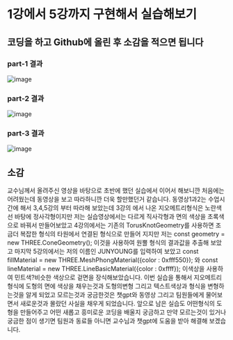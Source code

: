 # 1강에서 5강까지 구현해서 실습해보기

##  코딩을 하고 Github에 올린 후 소감을 적으면 됩니다

### part-1 결과
![image](https://github.com/JunYoung0404/aigraphics/assets/50895748/e7a4954f-a5e7-49ce-8fc9-e49345c8c67f)

### part-2 결과
![image](https://github.com/JunYoung0404/aigraphics/assets/50895748/36b817e2-4173-47da-b52b-4cc017373cbb)

### part-3 결과
![image](https://github.com/JunYoung0404/aigraphics/assets/50895748/3f66895b-a9e3-4da0-8093-5d9ffd65fb42)


## 소감
교수님께서 올려주신 영상을 바탕으로 초반에 했던 실습에서 이어서 해보니깐 처음에는 어려웠는데 동영상을 보고 따라하니깐 더욱 할만했던거 같습니다. 동영상1과2는 수업시간에 해서 3,4,5강의 부터 따라해 보았는데 3강의 에서 나온 지오메트리형식은 노란색 선 바탕에 정사각형이지만 저는 실습영상에서는 다르게 직사각형과 면의 색상을 초록색으로 바꿔서 만들어보았고 4강의에서는 기존의 TorusKnotGeometry를 사용하면 조금더 복잡한 형식의 타원에서 연결된 형식으로 만들어 지지만 저는 const geometry = new THREE.ConeGeometry(); 이것을 사용하여 원뿔 형식의 결과값을 추출해 보았고 마지막 5강의에서는 저의 이름인 JUNYOUNG를 입력하여 보았고 const fillMaterial = new THREE.MeshPhongMaterial({color : 0xfff550}); 와 const lineMaterial = new THREE.LineBasicMaterial({color : 0xffff}); 이색상을 사용하여 민트색?비슷한 색상으로 겉면을 장식해보았습니다. 이번 실습을 통해서 지오메트리형식에 도형의 면에 색상을 채우는것과 도형의변형 그리고 텍스트색상과 형식을 변형하는것을 알게 되었고 모르는것과 궁금한것은 챗gpt와 동영상 그리고 팀원들에게 물어보면서 새로운것과 몰랐던 사실을 채우게 되었습니다. 앞으로 남은 실습도 어떤형식의 도형을 만들어주고 어떤 새롭고 흥미로운 코딩을 배울지 궁금하고 만약 모르는것이 있거나 궁금한 점이 생기면 팀원과 동료들 아니면 교수님과 챗gpt에 도움을 받아 해결해 보겠습니다.



